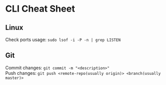 # CLI Cheat Sheet
## Linux
Check ports usage: `sudo lsof -i -P -n | grep LISTEN`
## Git
Commit changes: `git commit -m "<description>"`<br/>
Push changes: `git push <remote-repo(usually origin)> <branch(usually master)>`
